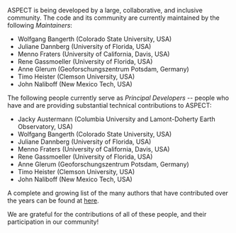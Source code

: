 ASPECT is being developed by a large, collaborative, and inclusive
community. The code and its community are currently maintained by the
following *Maintainers*:

* Wolfgang Bangerth (Colorado State University, USA)
* Juliane Dannberg (University of Florida, USA)
* Menno Fraters (University of California, Davis, USA)
* Rene Gassmoeller (University of Florida, USA)
* Anne Glerum (Geoforschungszentrum Potsdam, Germany)
* Timo Heister (Clemson University, USA)
* John Naliboff (New Mexico Tech, USA)

The following people currently serve as *Principal Developers* -- people
who have and are providing substantial technical contributions to ASPECT:

* Jacky Austermann (Columbia University and Lamont-Doherty Earth Observatory, USA)
* Wolfgang Bangerth (Colorado State University, USA)
* Juliane Dannberg (University of Florida, USA)
* Menno Fraters (University of California, Davis, USA)
* Rene Gassmoeller (University of Florida, USA)
* Anne Glerum (Geoforschungszentrum Potsdam, Germany)
* Timo Heister (Clemson University, USA)
* John Naliboff (New Mexico Tech, USA)

A complete and growing list of the many authors that have contributed
over the years can be found at [here](https://github.com/geodynamics/aspect/graphs/contributors).

We are grateful for the contributions of all of these people, and
their participation in our community!
